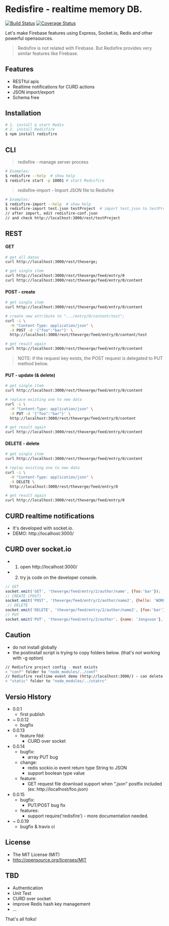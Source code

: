 Redisfire - realtime memory DB.
===========================
[![Build Status](https://travis-ci.org/althjs/redisfire.png)](https://travis-ci.org/althjs/redisfire)
[![Coverage Status](https://coveralls.io/repos/althjs/redisfire/badge.svg?branch=)](https://coveralls.io/r/althjs/redisfire?branch=)

Let's make Firebase features using Express, Socket.io, Redis and other powerful opensources.

> Redisfire is not related with Firebase.
> But Redisfire provides very similar features like Firebase.


## Features
* RESTful apis
* Realtime notifications for CURD actions
* JSON import/export
* Schema free

## Installation
```bash
# 1. install & start Redis
# 2. install Redisfire
$ npm install redisfire
```

## CLI
> redisfire - manage server process

```bash
# Examples:
$ redisfire --help  # show help
$ redisfire start -p 10001 # start Redisfire
```

> redisfire-import - Import JSON file to Redisfire

```bash
# Examples:
$ redisfire-import --help  # show help
$ redisfire-import test.json testProject  # import test.json to testProject
// after import, edit redisfire-conf.json
// and check http://localhost:3000/rest/testProject
```

## REST
#### GET
```bash
# get all datas
curl http://localhost:3000/rest/theverge;

# get single item
curl http://localhost:3000/rest/theverge/feed/entry/0
curl http://localhost:3000/rest/theverge/feed/entry/0/content
```

#### POST - create
```bash
# get single item
curl http://localhost:3000/rest/theverge/feed/entry/0/content

# create new attribute to ".../entry/0/content/test";
curl -i \
  -H "Content-Type: application/json" \
  -X POST -d '{"foo":"bar"}' \
  http://localhost:3000/rest/theverge/feed/entry/0/content/test

# get result again
curl http://localhost:3000/rest/theverge/feed/entry/0/content
```
> NOTE: if the request key exists, the POST request is delegated to PUT method below.


#### PUT - update (& delete)
```bash
# get single item
curl http://localhost:3000/rest/theverge/feed/entry/0/content

# replace existing one to new data
curl -i \
  -H "Content-Type: application/json" \
  -X PUT -d '{"foo":"bar"}' \
  http://localhost:3000/rest/theverge/feed/entry/0/content

# get result again
curl http://localhost:3000/rest/theverge/feed/entry/0/content
```

#### DELETE - delete
```bash
# get single item
curl http://localhost:3000/rest/theverge/feed/entry/0/content

# replay existing one to new data
curl -i \
  -H "Content-Type: application/json" \
  -X DELETE \
  http://localhost:3000/rest/theverge/feed/entry/0

# get result again
curl http://localhost:3000/rest/theverge/feed/entry/0
```

## CURD realtime notifications
* It's developed with socket.io.
* DEMO:
  http://localhost:3000/

## CURD over socket.io
* 1. open http://localhost:3000/
* 2. try js code on the developer console.

```javascript
// GET
socket.emit('GET', 'theverge/feed/entry/2/author/name', {foo:'bar'});
// CREATE (POST)
socket.emit('POST', 'theverge/feed/entry/2/author/name2', {hello: 'WORLD'}, {foo:'bar'});
 // DELETE
socket.emit('DELETE', 'theverge/feed/entry/2/author/name2', {foo:'bar'});
// PUT
socket.emit('PUT', 'theverge/feed/entry/2/author', {name: 'Jongsoon'}, {foo:'bar'});
```

## Caution
* do not install globally
* the postinstall script is trying to copy folders below. (that's not working with -g option)

```bash
// Redisfire project config - must exists
> "conf" folder to "node_modules/../conf"
// Redisfire realtime event demo (http://localhost:3000/) - can delete
> "static" folder to "node_modules/../statrc"
```

## Versio HIstory
* 0.0.1
  * first publish
* ~ 0.0.12
  * bugfix
* 0.0.13
  * feature fdd:
    * CURD over socket
* 0.0.14
  * bugfix:
    * array PUT bug
  * change:
    * redis sockio.io event return type String to JSON
    * support boolean type value
  * feature:
    * GET request file download support when ".json" postfix included (ex: http://localhost/foo.json)
* 0.0.15
  * bugfix:
    * PUT/POST bug fix
  * features:
    * support require('redisfire') - more documentation needed.
* ~ 0.0.19
  * bugfix & travis ci

## License
* The MIT License (MIT)
* http://opensource.org/licenses/MIT

## TBD
* Authentication
* Unit Test
* CURD over socket
* improve Redis hash key management
* ...


That's all folks!
